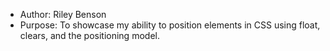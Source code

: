 * Author: Riley Benson
* Purpose: To showcase my ability to position elements in CSS using float, clears, and the positioning model.